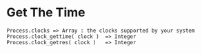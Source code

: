 Get The Time
============

```
Process.clocks => Array : the clocks supported by your system
Process.clock_gettime( clock )  => Integer
Process.clock_getres( clock )   => Integer
```

